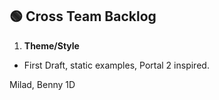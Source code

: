## 🟢 Cross Team Backlog

1. **Theme/Style**
  - First Draft, static examples, Portal 2 inspired.

Milad, Benny 1D
